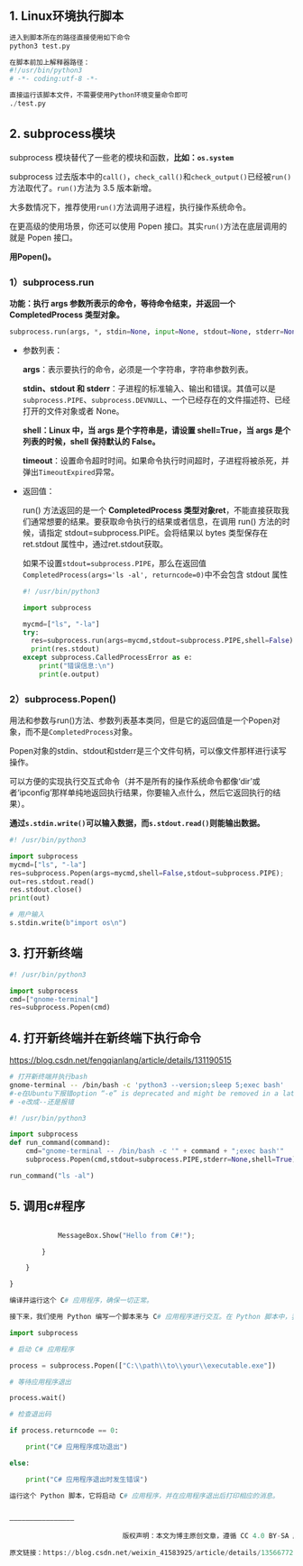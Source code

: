 ## 1. Linux环境执行脚本

```python
进入到脚本所在的路径直接使用如下命令
python3 test.py 
```

```python
在脚本前加上解释器路径：
#!/usr/bin/python3
# -*- coding:utf-8 -*-

直接运行该脚本文件，不需要使用Python环境变量命令即可
./test.py
```

## 2. subprocess模块

subprocess 模块替代了一些老的模块和函数，**比如：`os.system`**

subprocess 过去版本中的`call()`，`check_call()`和`check_output()`已经被`run()`方法取代了。`run()`方法为 3.5 版本新增。

大多数情况下，推荐使用`run()`方法调用子进程，执行操作系统命令。

在更高级的使用场景，你还可以使用 Popen 接口。其实`run()`方法在底层调用的就是 Popen 接口。

**用Popen()。**

### 1）subprocess.run

**功能：执行 args 参数所表示的命令，等待命令结束，并返回一个 CompletedProcess 类型对象。**

```python
subprocess.run(args, *, stdin=None, input=None, stdout=None, stderr=None, shell=False, timeout=None, check=False, encoding=None, errors=None)
```

* 参数列表：

  **args**：表示要执行的命令，必须是一个字符串，字符串参数列表。

  **stdin、stdout 和 stderr**：子进程的标准输入、输出和错误。其值可以是`subprocess.PIPE`、`subprocess.DEVNULL`、一个已经存在的文件描述符、已经打开的文件对象或者 None。

  **shell：Linux 中，当 args 是个字符串是，请设置 shell=True，当 args 是个列表的时候，shell 保持默认的 False。**

  **timeout**：设置命令超时时间。如果命令执行时间超时，子进程将被杀死，并弹出`TimeoutExpired`异常。

* 返回值：

  run() 方法返回的是一个 **CompletedProcess 类型对象ret**，不能直接获取我们通常想要的结果。要获取命令执行的结果或者信息，在调用 run() 方法的时候，请指定 stdout=subprocess.PIPE。会将结果以 bytes 类型保存在 ret.stdout 属性中，通过ret.stdout获取。

  如果不设置`stdout=subprocess.PIPE`，那么在返回值`CompletedProcess(args='ls -al', returncode=0)`中不会包含 stdout 属性

  ```python
  #! /usr/bin/python3
  
  import subprocess
  
  mycmd=["ls", "-la"]
  try:
  	res=subprocess.run(args=mycmd,stdout=subprocess.PIPE,shell=False);
  	print(res.stdout)
  except subprocess.CalledProcessError as e:
      print("错误信息:\n")
      print(e.output)
  ```

### 2）subprocess.Popen()

用法和参数与run()方法、参数列表基本类同，但是它的返回值是一个Popen对象，而不是`CompletedProcess`对象。

Popen对象的stdin、stdout和stderr是三个文件句柄，可以像文件那样进行读写操作。

可以方便的实现执行交互式命令（并不是所有的操作系统命令都像‘dir’或者‘ipconfig’那样单纯地返回执行结果，你要输入点什么，然后它返回执行的结果）。

**通过`s.stdin.write()`可以输入数据，而`s.stdout.read()`则能输出数据。**

```python
#! /usr/bin/python3

import subprocess
mycmd=["ls", "-la"]
res=subprocess.Popen(args=mycmd,shell=False,stdout=subprocess.PIPE);
out=res.stdout.read()
res.stdout.close()
print(out)
```

```python
# 用户输入
s.stdin.write(b"import os\n")
```

## 3. 打开新终端

```python
#! /usr/bin/python3

import subprocess
cmd=["gnome-terminal"]
res=subprocess.Popen(cmd)
```

## 4. 打开新终端并在新终端下执行命令

https://blog.csdn.net/fengqianlang/article/details/131190515

```bash
# 打开新终端并执行bash
gnome-terminal -- /bin/bash -c 'python3 --version;sleep 5;exec bash'
#-e在Ubuntu下报错option “-e” is deprecated and might be removed in a later version of gnome-terminal.
# -e改成--还是报错
```

```python
#! /usr/bin/python3

import subprocess
def run_command(command):
    cmd="gnome-terminal -- /bin/bash -c '" + command + ";exec bash'"
    subprocess.Popen(cmd,stdout=subprocess.PIPE,stderr=None,shell=True)	

run_command("ls -al")
```

## 5. 调用c#程序

```python

            MessageBox.Show("Hello from C#!");

        }

    }

}

编译并运行这个 C# 应用程序，确保一切正常。

接下来，我们使用 Python 编写一个脚本来与 C# 应用程序进行交互。在 Python 脚本中，我们使用  subprocess  模块来启动 C# 应用程序，并等待它的退出。

import subprocess

# 启动 C# 应用程序

process = subprocess.Popen(["C:\\path\\to\\your\\executable.exe"])

# 等待应用程序退出

process.wait()

# 检查退出码

if process.returncode == 0:

    print("C# 应用程序成功退出")

else:

    print("C# 应用程序退出时发生错误")

运行这个 Python 脚本，它将启动 C# 应用程序，并在应用程序退出后打印相应的消息。


————————————————

                            版权声明：本文为博主原创文章，遵循 CC 4.0 BY-SA 版权协议，转载请附上原文出处链接和本声明。
                        
原文链接：https://blog.csdn.net/weixin_41583925/article/details/135667724
```



